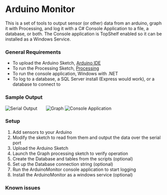 # Arduino Monitor
This is a set of tools to output sensor (or other) data from an arduino, graph it with Processing, and log it with a C# Console Application to a file, a database, or both. The Console application is TopShelf enabled so it can be installed as a Windows Service.

### General Requirements

 - To upload the Arduino Sketch, [Arduino IDE](http://arduino.cc/en/main/software)
 - To run the Processing Sketch, [Processing](https://processing.org/download/)
 - To run the console application, Windows with .NET
 - To log to a database, a SQL Server install (Express would work), or a database to connect to

### Sample Output

![Serial Output](https://raw2.github.com/Ehryk/ArduinoMonitor/master/Documentation/SampleSerial.png)
&nbsp;&nbsp;&nbsp;&nbsp;&nbsp;
![Graph](https://raw2.github.com/Ehryk/ArduinoMonitor/master/Documentation/SampleGraph.png)
![Console Application](https://raw2.github.com/Ehryk/ArduinoMonitor/master/Documentation/SampleOutput.png)

### Setup

1. Add sensors to your Arduino
1. Modify the sketch to read from them and output the data over the serial port
1. Upload the Arduino Sketch
1. Launch the Graph processing sketch to verify operation
1. Create the Database and tables from the scripts (optional)
1. Set up the Database connection string (optional)
1. Run the ArduinoMonitor console application to start logging
1. Install the ArduinoMonitor as a windows service (optional)

### Known issues
